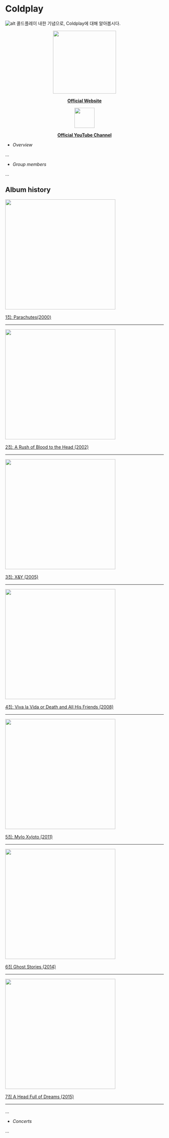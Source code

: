 # Coldplay

![alt](IMG/cover_img.jpg)
콜드플레이 내한 기념으로, Coldplay에 대해 알아봅시다.



<p align="center">
  <img src="IMG/7-2.gif?raw=true" width="200"/>
</p>
<p align="center">
<b><a href="http://www.coldplay.com/">Official Website</a></b>
</p>


<p align="center">
  <img src="IMG/youtube.png" width="64"/>
</p>
<p align="center">
<b><a href="https://www.youtube.com/user/ColdplayVEVO">Official YouTube Channel</a></b>
</p>


- *Overview*


...

- *Group members*


...

## Album history


<p align="left">
  <img src="IMG/1.jpg?raw=true" width="350"/>
</p>


[1집: Parachutes(2000)](Discography/1_Parachutes.md)

___

<p align="left">
  <img src="IMG/2.jpg?raw=true" width="350"/>
</p>


[2집: A Rush of Blood to the Head (2002)](Discography/2_A%20Rush%20of%20Blood%20to%20the%20Head.md)

___

<p align="left">
  <img src="IMG/3.jpg?raw=true" width="350"/>
</p>


[3집: X&Y (2005)](Discography/3_X%26Y.md)

___

<p align="left">
  <img src="IMG/4.jpg?raw=true" width="350"/>
</p>


[4집: Viva la Vida or Death and All His Friends (2008)](Discography/4_Viva%20la%20Vida%20or%20Death%20and%20All%20His%20Friends.md)

___

<p align="left">
  <img src="IMG/5.jpg?raw=true" width="350"/>
</p>


[5집: Mylo Xyloto (2011)](Discography/5_Mylo%20Xyloto.md)

___

<p align="left">
  <img src="IMG/6.jpg?raw=true" width="350"/>
</p>


[6집 Ghost Stories (2014)](Discography/6_Ghost%20Stories.md)

___

<p align="left">
  <img src="IMG/7-1.jpg?raw=true" width="350"/>
</p>


[7집 A Head Full of Dreams (2015)](Discography/7_A%20Head%20Full%20of%20Dreams.md)

___

...

- *Concerts*


...
